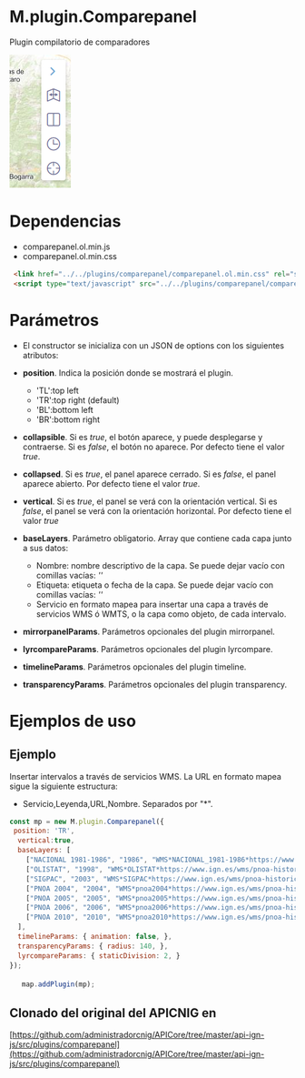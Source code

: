 # M.plugin.Comparepanel

Plugin compilatorio de comparadores

![Imagen1](./img/comparepanel_img.png)

# Dependencias

- comparepanel.ol.min.js
- comparepanel.ol.min.css


```html
 <link href="../../plugins/comparepanel/comparepanel.ol.min.css" rel="stylesheet" />
 <script type="text/javascript" src="../../plugins/comparepanel/comparepanel.ol.min.js"></script>
```

# Parámetros

- El constructor se inicializa con un JSON de options con los siguientes atributos:

- **position**. Indica la posición donde se mostrará el plugin.
  - 'TL':top left
  - 'TR':top right (default)
  - 'BL':bottom left
  - 'BR':bottom right


- **collapsible**. Si es *true*, el botón aparece, y puede desplegarse y contraerse. Si es *false*, el botón no aparece. Por defecto tiene el valor *true*.

- **collapsed**. Si es *true*, el panel aparece cerrado. Si es *false*, el panel aparece abierto. Por defecto tiene el valor *true*.

- **vertical**. Si es *true*, el panel se verá con la orientación vertical. Si es *false*, el panel se verá con la orientación horizontal. Por defecto tiene el valor *true*

- **baseLayers**. Parámetro obligatorio. Array que contiene cada capa junto a sus datos:
  - Nombre: nombre descriptivo de la capa. Se puede dejar vacío con comillas vacías: *''*
  - Etiqueta: etiqueta o fecha de la capa. Se puede dejar vacío con comillas vacías: *''*
  - Servicio en formato mapea para insertar una capa a través de servicios WMS ó WMTS, o la capa como objeto, de cada intervalo.

- **mirrorpanelParams**. Parámetros opcionales del plugin mirrorpanel.

- **lyrcompareParams**. Parámetros opcionales del plugin lyrcompare.

- **timelineParams**. Parámetros opcionales del plugin timeline.

- **transparencyParams**. Parámetros opcionales del plugin transparency.

# Ejemplos de uso

## Ejemplo
Insertar intervalos a través de servicios WMS. La URL en formato mapea sigue la siguiente estructura:
  - Servicio,Leyenda,URL,Nombre. Separados por "*".
```javascript
const mp = new M.plugin.Comparepanel({
 position: 'TR',
  vertical:true,
  baseLayers: [
    ["NACIONAL 1981-1986", "1986", "WMS*NACIONAL_1981-1986*https://www.ign.es/wms/pnoa-historico*NACIONAL_1981-1986"],
    ["OLISTAT", "1998", "WMS*OLISTAT*https://www.ign.es/wms/pnoa-historico*OLISTAT"],
    ["SIGPAC", "2003", "WMS*SIGPAC*https://www.ign.es/wms/pnoa-historico*SIGPAC"],
    ["PNOA 2004", "2004", "WMS*pnoa2004*https://www.ign.es/wms/pnoa-historico*pnoa2004"],
    ["PNOA 2005", "2005", "WMS*pnoa2005*https://www.ign.es/wms/pnoa-historico*pnoa2005"],
    ["PNOA 2006", "2006", "WMS*pnoa2006*https://www.ign.es/wms/pnoa-historico*pnoa2006"],
    ["PNOA 2010", "2010", "WMS*pnoa2010*https://www.ign.es/wms/pnoa-historico*pnoa2010"]
  ],
  timelineParams: { animation: false, },
  transparencyParams: { radius: 140, },
  lyrcompareParams: { staticDivision: 2, }
});

   map.addPlugin(mp);
```


## Clonado del original del APICNIG en 

[https://github.com/administradorcnig/APICore/tree/master/api-ign-js/src/plugins/comparepanel](https://github.com/administradorcnig/APICore/tree/master/api-ign-js/src/plugins/comparepanel)
